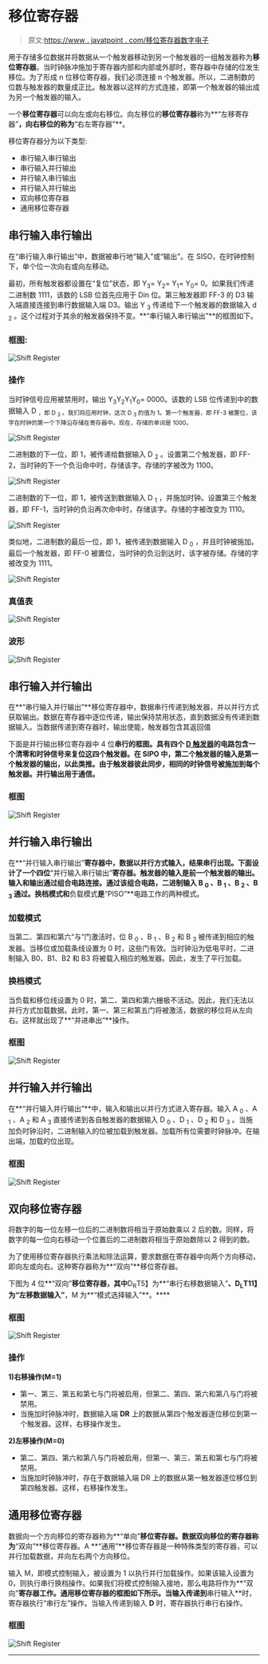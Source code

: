 # 移位寄存器

> 原文:[https://www . javatpoint . com/移位寄存器数字电子](https://www.javatpoint.com/shift-registers-in-digital-electronics)

用于存储多位数据并将数据从一个触发器移动到另一个触发器的一组触发器称为**移位寄存器**。当时钟脉冲施加于寄存器内部和内部或外部时，寄存器中存储的位发生移位。为了形成 n 位移位寄存器，我们必须连接 n 个触发器。所以，二进制数的位数与触发器的数量成正比。触发器以这样的方式连接，即第一个触发器的输出成为另一个触发器的输入。

一个**移位寄存器**可以向左或向右移位。向左移位的**移位寄存器**称为**“左移寄存器”**，向右移位的称为**“右左寄存器”**。

移位寄存器分为以下类型:

*   串行输入串行输出
*   串行输入并行输出
*   并行输入串行输出
*   并行输入并行输出
*   双向移位寄存器
*   通用移位寄存器

## 串行输入串行输出

在“串行输入串行输出”中，数据被串行地“输入”或“输出”。在 SISO，在时钟控制下，单个位一次向右或向左移动。

最初，所有触发器都设置在“复位”状态，即 Y<sub>3</sub>= Y<sub>2</sub>= Y<sub>1</sub>= Y<sub>0</sub>= 0。如果我们传递二进制数 1111，该数的 LSB 位首先应用于 Din 位。第三触发器即 FF-3 的 D3 输入端直接连接到串行数据输入端 D3。输出 Y <sub>3</sub> 传递给下一个触发器的数据输入 d <sub>2</sub> 。这个过程对于其余的触发器保持不变。**“串行输入串行输出”**的框图如下。

### 框图:

![Shift Register](../Images/2595f7b880345f1821f14aa7bd342218.png)

### 操作

当时钟信号应用被禁用时，输出 Y<sub>3</sub>Y<sub>2</sub>Y<sub>1</sub>Y<sub>0</sub>= 0000。该数的 LSB 位传递到中的数据输入 D <sub>，即 D <sub>3</sub> 。我们将应用时钟，这次 D <sub>3</sub> 的值为 1。第一个触发器，即 FF-3 被置位，该字在时钟的第一个下降沿存储在寄存器中。现在，存储的单词是 1000。</sub>

![Shift Register](../Images/d074e44f6f814d563bd20a51cb180ff9.png)

二进制数的下一位，即 1，被传递给数据输入 D <sub>2</sub> 。设置第二个触发器，即 FF-2，当时钟的下一个负沿命中时，存储该字。存储的字被改为 1100。

![Shift Register](../Images/8b4be176bb794ae499c344f910dd6b83.png)

二进制数的下一位，即 1，被传送到数据输入 D <sub>1</sub> ，并施加时钟。设置第三个触发器，即 FF-1，当时钟的负沿再次命中时，存储该字。存储的字被改变为 1110。

![Shift Register](../Images/002c741aae5eb14097def724926e04f0.png)

类似地，二进制数的最后一位，即 1，被传递到数据输入 D <sub>0</sub> ，并且时钟被施加。最后一个触发器，即 FF-0 被置位，当时钟的负沿到达时，该字被存储。存储的字被改变为 1111。

![Shift Register](../Images/6d895a186fa4f419e137d1257b8d0758.png)

### 真值表

![Shift Register](../Images/9fe31bfa636f594f7c6f6b14ab4e1081.png)

### 波形

![Shift Register](../Images/daaaf88f9cca01ac94981730207256bf.png)

## 串行输入并行输出

在**“串行输入并行输出”**移位寄存器中，数据串行传递到触发器，并以并行方式获取输出。数据在寄存器中逐位传递，输出保持禁用状态，直到数据没有传递到数据输入。当数据传递到寄存器时，输出使能，触发器包含其返回值

下面是并行输出移位寄存器中 4 位**串行的框图。具有四个 [D 触发器](d-flip-flop-in-digital-electronics)的电路包含一个清零和时钟信号来复位这四个触发器。在 **SIPO** 中，第二个触发器的输入是第一个触发器的输出，以此类推。由于触发器彼此同步，相同的时钟信号被施加到每个触发器。并行输出用于通信。**

### 框图

![Shift Register](../Images/3d72100235f3527c271a9e0edc68d94b.png)

## 并行输入串行输出

在**“并行输入串行输出”**寄存器中，数据以并行方式输入，结果串行出现。下面设计了一个四位**“并行输入串行输出”**寄存器。触发器的输入是前一个触发器的输出。输入和输出通过组合电路连接。通过该组合电路，二进制输入 B <sub>0</sub> 、B <sub>1</sub> 、B <sub>2</sub> 、B <sub>3</sub> 通过。**换档模式**和**负载模式**是**“PISO”**电路工作的两种模式。

### 加载模式

当第二、第四和第六“与”门激活时，位 B <sub>0</sub> 、B <sub>1</sub> 、B <sub>2</sub> 和 B <sub>3</sub> 被传递到相应的触发器。当移位或加载条线设置为 0 时，这些门有效。当时钟沿为低电平时，二进制输入 B0、B1、B2 和 B3 将被载入相应的触发器。因此，发生了平行加载。

### 换档模式

当负载和移位线设置为 0 时，第二、第四和第六栅极不活动。因此，我们无法以并行方式加载数据。此时，第一、第三和第五门将被激活，数据的移位将从左向右。这样就出现了**“并进串出”**操作。

### 框图

![Shift Register](../Images/98bcf573d3ff8f1c736233f295851d68.png)

## 并行输入并行输出

在**“并行输入并行输出”**中，输入和输出以并行方式进入寄存器。输入 A <sub>0</sub> 、A <sub>1</sub> 、A <sub>2</sub> 和 A <sub>3</sub> 直接传递到各自触发器的数据输入 D <sub>0</sub> 、D <sub>1</sub> 、D <sub>2</sub> 和 D <sub>3</sub> 。当施加负时钟沿时，二进制输入的位被加载到触发器。加载所有位需要时钟脉冲。在输出端，加载的位出现。

### 框图

![Shift Register](../Images/160cd4d5a2a4f0df8b620841e1f1e22d.png)

## 双向移位寄存器

将数字的每一位左移一位后的二进制数将相当于原始数乘以 2 后的数。同样，将数字的每一位向右移动一个位置后的二进制数将相当于原始数除以 2 得到的数。

为了使用移位寄存器执行乘法和除法运算，要求数据在寄存器中向两个方向移动，即向左或向右。这种寄存器称为**“双向”**移位寄存器。

下图为 4 位**“双向”**移位寄存器，其中**D<sub>R</sub>T5】为**“串行右移数据输入”**、**D<sub>L</sub>T11】为**“左移数据输入”**，M 为**“模式选择输入”**。****

### 框图

![Shift Register](../Images/8c213c354727835607b2bca856dba0eb.png)

### 操作

**1)右移操作(M=1)**

*   第一、第三、第五和第七与门将被启用，但第二、第四、第六和第八与门将被禁用。
*   当施加时钟脉冲时，数据输入端 **DR** 上的数据从第四个触发器逐位移位到第一个触发器。这样，右移操作发生。

**2)左移操作(M=0)**

*   第二、第四、第六和第八与门将被启用，但第一、第三、第五和第七与门将被禁用。
*   当施加时钟脉冲时，存在于数据输入端 DR 上的数据从第一触发器逐位移位到第四触发器。这样，右移操作发生。

## 通用移位寄存器

数据向一个方向移位的寄存器称为**“单向”**移位寄存器。数据双向移位的寄存器称为**“双向”**移位寄存器。A **“通用”**移位寄存器是一种特殊类型的寄存器，可以并行加载数据，并向左右两个方向移位。

输入 M，即模式控制输入，被设置为 1 以执行并行加载操作。如果该输入设置为 0，则执行串行换档操作。如果我们将模式控制输入接地，那么电路将作为**“双向”**寄存器工作。通用移位寄存器的框图如下所示。当输入传递到**串行输入**时，寄存器执行“串行左”操作。当输入传递到输入 **D** 时，寄存器执行串行右操作。

### 框图

![Shift Register](../Images/473d1b47c27faa6475958a18be032906.png)

* * *